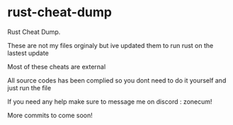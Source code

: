 # rust-cheat-dump
Rust Cheat Dump. 

These are not my files orginaly but ive updated them to run rust on the lastest update

Most of these cheats are external

All source codes has been complied so you dont need to do it yourself and just run the file

If you need any help make sure to message me on discord : zonecum!

More commits to come soon!
